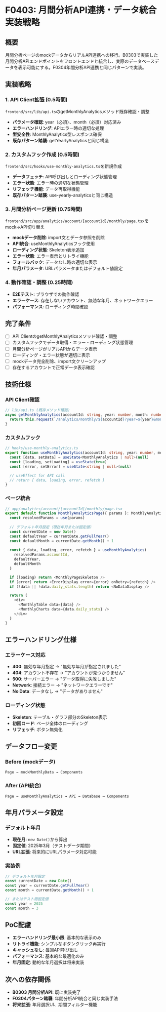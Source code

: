 # F0403: 月間分析API連携・データ統合実装戦略

## 概要
月間分析ページのmockデータからリアルAPI連携への移行。B0303で実装した月間分析APIエンドポイントをフロントエンドと統合し、実際のデータベースデータを表示可能にする。F0304年間分析API連携と同じパターンで実装。

## 実装戦略

### 1. API Client拡張 (0.5時間)
`frontend/src/lib/api.ts`のgetMonthlyAnalyticsメソッド既存確認・調整
- **パラメータ確認**: year（必須）、month（必須）対応済み
- **エラーハンドリング**: APIエラー時の適切な処理
- **型安全性**: MonthlyAnalytics型レスポンス確保
- **既存パターン踏襲**: getYearlyAnalyticsと同じ構造

### 2. カスタムフック作成 (0.5時間)
`frontend/src/hooks/use-monthly-analytics.ts`を新規作成
- **データフェッチ**: API呼び出しとローディング状態管理
- **エラー状態**: エラー時の適切な状態管理
- **リフェッチ機能**: データ再取得機能
- **既存パターン踏襲**: use-yearly-analyticsと同じ構造

### 3. 月間分析ページ更新 (0.75時間)
`frontend/src/app/analytics/account/[accountId]/monthly/page.tsx`をmock→API切り替え
- **mockデータ削除**: import文とデータ参照を削除
- **API統合**: useMonthlyAnalyticsフック使用
- **ローディング状態**: Skeleton表示追加
- **エラー状態**: エラー表示とリトライ機能
- **フォールバック**: データなし時の適切な表示
- **年月パラメータ**: URLパラメータまたはデフォルト値設定

### 4. 動作確認・調整 (0.25時間)
- **E2Eテスト**: ブラウザでの動作確認
- **エラーケース**: 存在しないアカウント、無効な年月、ネットワークエラー
- **パフォーマンス**: ローディング時間確認

## 完了条件
- [ ] API ClientのgetMonthlyAnalyticsメソッド確認・調整
- [ ] カスタムフックでデータ取得・エラー・ローディング状態管理
- [ ] 月間分析ページがリアルAPIからデータ表示
- [ ] ローディング・エラー状態が適切に表示
- [ ] mockデータ完全削除、import文クリーンアップ
- [ ] 存在するアカウントで正常データ表示確認

## 技術仕様

### API Client確認
```typescript
// lib/api.ts (既存メソッド確認)
async getMonthlyAnalytics(accountId: string, year: number, month: number) {
  return this.request(`/analytics/monthly/${accountId}?year=${year}&month=${month}`)
}
```

### カスタムフック
```typescript
// hooks/use-monthly-analytics.ts
export function useMonthlyAnalytics(accountId: string, year: number, month: number) {
  const [data, setData] = useState<MonthlyAnalytics | null>(null)
  const [loading, setLoading] = useState(true)
  const [error, setError] = useState<string | null>(null)

  // useEffect for API call
  // return { data, loading, error, refetch }
}
```

### ページ統合
```typescript
// app/analytics/account/[accountId]/monthly/page.tsx
export default function MonthlyAnalyticsPage({ params }: MonthlyAnalyticsPageProps) {
  const resolvedParams = use(params)
  
  // デフォルト年月設定（現在年月または固定値）
  const currentDate = new Date()
  const defaultYear = currentDate.getFullYear()
  const defaultMonth = currentDate.getMonth() + 1
  
  const { data, loading, error, refetch } = useMonthlyAnalytics(
    resolvedParams.accountId, 
    defaultYear, 
    defaultMonth
  )

  if (loading) return <MonthlyPageSkeleton />
  if (error) return <ErrorDisplay error={error} onRetry={refetch} />
  if (!data || !data.daily_stats.length) return <NoDataDisplay />

  return (
    <div>
      <MonthlyTable data={data} />
      <MonthlyCharts data={data.daily_stats} />
    </div>
  )
}
```

## エラーハンドリング仕様

### エラーケース対応
- **400**: 無効な年月指定 → "無効な年月が指定されました"
- **404**: アカウント不存在 → "アカウントが見つかりません"
- **500**: サーバーエラー → "データ取得に失敗しました"
- **Network**: 接続エラー → "ネットワークエラーです"
- **No Data**: データなし → "データがありません"

### ローディング状態
- **Skeleton**: テーブル・グラフ部分のSkeleton表示
- **初回ロード**: ページ全体のローディング
- **リフェッチ**: ボタン無効化

## データフロー変更

### Before (mockデータ)
```
Page → mockMonthlyData → Components
```

### After (API統合)
```
Page → useMonthlyAnalytics → API → Database → Components
```

## 年月パラメータ設定

### デフォルト年月
- **現在月**: `new Date()`から算出
- **固定値**: 2025年3月（テストデータ期間）
- **URL拡張**: 将来的にURLパラメータ対応可能

### 実装例
```typescript
// デフォルト年月設定
const currentDate = new Date()
const year = currentDate.getFullYear()
const month = currentDate.getMonth() + 1

// またはテスト用固定値
const year = 2025
const month = 3
```

## PoC配慮
- **エラーハンドリング最小限**: 基本的な表示のみ
- **リトライ機能**: シンプルなボタンクリック再実行
- **キャッシュなし**: 毎回API呼び出し
- **パフォーマンス**: 基本的な最適化のみ
- **年月固定**: 動的な年月選択は将来実装

## 次への依存関係
- **B0303 月間分析API**: 既に実装完了
- **F0304パターン踏襲**: 年間分析API統合と同じ実装手法
- **将来拡張**: 年月選択UI、期間フィルター機能